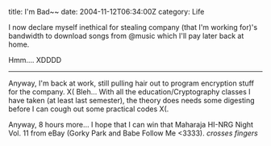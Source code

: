 title: I'm Bad~~
date: 2004-11-12T06:34:00Z
category: Life

I now declare myself inethical for stealing company (that I'm working for)'s bandwidth to download songs from @music which I'll pay later back at home.

Hmm…. XDDDD

---

Anyway, I'm back at work, still pulling hair out to program encryption stuff for the company. X( Bleh… With all the education/Cryptography classes I have taken (at least last semester), the theory does needs some digesting before I can cough out some practical codes X(.

Anyway, 8 hours more… I hope that I can win that Maharaja HI-NRG Night Vol. 11 from eBay (Gorky Park and Babe Follow Me <3333). *crosses fingers*
